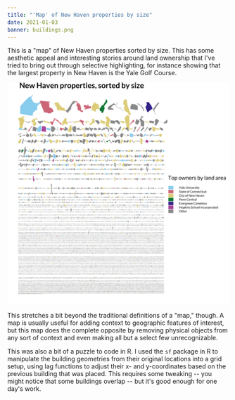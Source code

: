 ```yaml
---
title: "'Map' of New Haven properties by size"
date: 2021-01-03
banner: buildings.png
---
```


This is a "map" of New Haven properties sorted by size. This has some
aesthetic appeal and interesting stories around land ownership that
I've tried to bring out through selective highlighting, for instance
showing that the largest property in New Haven is the Yale Golf
Course.

![New Haven buildings, arranged by size.](buildings.png)

This stretches a bit beyond the traditional definitions of a "map,"
though. A map is usually useful for adding context to geographic
features of interest, but this map does the complete opposite by
removing physical objects from any sort of context and even making all
but a select few unrecognizable.

This was also a bit of a puzzle to code in R. I used the `sf` package
in R to manipulate the building geometries from their original
locations into a grid setup, using lag functions to adjust their x-
and y-coordinates based on the previous building that was placed. This
requires some tweaking -- you might notice that some buildings overlap
-- but it's good enough for one day's work.
